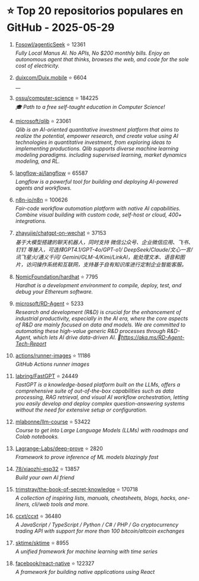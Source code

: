 # ⭐ Top 20 repositorios populares en GitHub - 2025-05-29

1. [Fosowl/agenticSeek](https://github.com/Fosowl/agenticSeek) ⭐ 12361  
   _Fully Local Manus AI. No APIs, No $200 monthly bills. Enjoy an autonomous agent that thinks, browses the web, and code for the sole cost of electricity._

2. [duixcom/Duix.mobile](https://github.com/duixcom/Duix.mobile) ⭐ 6604  
   __

3. [ossu/computer-science](https://github.com/ossu/computer-science) ⭐ 184225  
   _🎓 Path to a free self-taught education in Computer Science!_

4. [microsoft/qlib](https://github.com/microsoft/qlib) ⭐ 23061  
   _Qlib is an AI-oriented quantitative investment platform that aims to realize the potential, empower research, and create value using AI technologies in quantitative investment, from exploring ideas to implementing productions. Qlib supports diverse machine learning modeling paradigms. including supervised learning, market dynamics modeling, and RL._

5. [langflow-ai/langflow](https://github.com/langflow-ai/langflow) ⭐ 65587  
   _Langflow is a powerful tool for building and deploying AI-powered agents and workflows._

6. [n8n-io/n8n](https://github.com/n8n-io/n8n) ⭐ 100626  
   _Fair-code workflow automation platform with native AI capabilities. Combine visual building with custom code, self-host or cloud, 400+ integrations._

7. [zhayujie/chatgpt-on-wechat](https://github.com/zhayujie/chatgpt-on-wechat) ⭐ 37153  
   _基于大模型搭建的聊天机器人，同时支持 微信公众号、企业微信应用、飞书、钉钉 等接入，可选择GPT4.1/GPT-4o/GPT-o1/ DeepSeek/Claude/文心一言/讯飞星火/通义千问/ Gemini/GLM-4/Kimi/LinkAI，能处理文本、语音和图片，访问操作系统和互联网，支持基于自有知识库进行定制企业智能客服。_

8. [NomicFoundation/hardhat](https://github.com/NomicFoundation/hardhat) ⭐ 7795  
   _Hardhat is a development environment to compile, deploy, test, and debug your Ethereum software._

9. [microsoft/RD-Agent](https://github.com/microsoft/RD-Agent) ⭐ 5233  
   _Research and development (R&D) is crucial for the enhancement of industrial productivity, especially in the AI era, where the core aspects of R&D are mainly focused on data and models. We are committed to automating these high-value generic R&D processes through R&D-Agent, which lets AI drive data-driven AI. 🔗https://aka.ms/RD-Agent-Tech-Report_

10. [actions/runner-images](https://github.com/actions/runner-images) ⭐ 11186  
   _GitHub Actions runner images_

11. [labring/FastGPT](https://github.com/labring/FastGPT) ⭐ 24449  
   _FastGPT is a knowledge-based platform built on the LLMs, offers a comprehensive suite of out-of-the-box capabilities such as data processing, RAG retrieval, and visual AI workflow orchestration, letting you easily develop and deploy complex question-answering systems without the need for extensive setup or configuration._

12. [mlabonne/llm-course](https://github.com/mlabonne/llm-course) ⭐ 53422  
   _Course to get into Large Language Models (LLMs) with roadmaps and Colab notebooks._

13. [Lagrange-Labs/deep-prove](https://github.com/Lagrange-Labs/deep-prove) ⭐ 2820  
   _Framework to prove inference of ML models blazingly fast_

14. [78/xiaozhi-esp32](https://github.com/78/xiaozhi-esp32) ⭐ 13857  
   _Build your own AI friend_

15. [trimstray/the-book-of-secret-knowledge](https://github.com/trimstray/the-book-of-secret-knowledge) ⭐ 170718  
   _A collection of inspiring lists, manuals, cheatsheets, blogs, hacks, one-liners, cli/web tools and more._

16. [ccxt/ccxt](https://github.com/ccxt/ccxt) ⭐ 36480  
   _A JavaScript / TypeScript / Python / C# / PHP / Go cryptocurrency trading API with support for more than 100 bitcoin/altcoin exchanges_

17. [sktime/sktime](https://github.com/sktime/sktime) ⭐ 8955  
   _A unified framework for machine learning with time series_

18. [facebook/react-native](https://github.com/facebook/react-native) ⭐ 122327  
   _A framework for building native applications using React_


<!-- Última actualización: 2025-05-29T08:05:48.579284 UTC -->